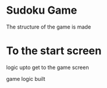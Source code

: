 # Sudoku Game
The structure of the game is  made

# To the start screen
logic upto get to the game screen

game logic built